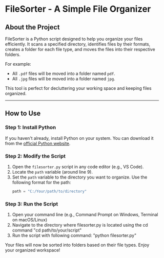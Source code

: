 # FileSorter - A Simple File Organizer

## About the Project
FileSorter is a Python script designed to help you organize your files efficiently. It scans a specified directory, identifies files by their formats, creates a folder for each file type, and moves the files into their respective folders.

For example:
- All `.pdf` files will be moved into a folder named `pdf`.
- All `.jpg` files will be moved into a folder named `jpg`.

This tool is perfect for decluttering your working space and keeping files organized.

---

## How to Use

### Step 1: Install Python
If you haven't already, install Python on your system. You can download it from the [official Python website](https://www.python.org/downloads/).

### Step 2: Modify the Script
1. Open the `filesorter.py` script in any code editor (e.g., VS Code).
2. Locate the `path` variable (around line 9).
3. Set the `path` variable to the directory you want to organize. Use the following format for the path:
   ```python
   path = "C:/Your/path/to/directory"

### Step 3: Run the Script
1. Open your command line (e.g., Command Prompt on Windows, Terminal on macOS/Linux)
2. Navigate to the directory where filesorter.py is located using the cd command "cd path/to/your/script"
3. Run the script with following command: "python filesorter.py"

Your files will now be sorted into folders based on their file types. Enjoy your organized workspace!



